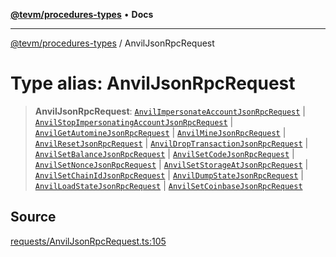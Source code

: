 [**@tevm/procedures-types**](../README.md) • **Docs**

***

[@tevm/procedures-types](../globals.md) / AnvilJsonRpcRequest

# Type alias: AnvilJsonRpcRequest

> **AnvilJsonRpcRequest**: [`AnvilImpersonateAccountJsonRpcRequest`](AnvilImpersonateAccountJsonRpcRequest.md) \| [`AnvilStopImpersonatingAccountJsonRpcRequest`](AnvilStopImpersonatingAccountJsonRpcRequest.md) \| [`AnvilGetAutomineJsonRpcRequest`](AnvilGetAutomineJsonRpcRequest.md) \| [`AnvilMineJsonRpcRequest`](AnvilMineJsonRpcRequest.md) \| [`AnvilResetJsonRpcRequest`](AnvilResetJsonRpcRequest.md) \| [`AnvilDropTransactionJsonRpcRequest`](AnvilDropTransactionJsonRpcRequest.md) \| [`AnvilSetBalanceJsonRpcRequest`](AnvilSetBalanceJsonRpcRequest.md) \| [`AnvilSetCodeJsonRpcRequest`](AnvilSetCodeJsonRpcRequest.md) \| [`AnvilSetNonceJsonRpcRequest`](AnvilSetNonceJsonRpcRequest.md) \| [`AnvilSetStorageAtJsonRpcRequest`](AnvilSetStorageAtJsonRpcRequest.md) \| [`AnvilSetChainIdJsonRpcRequest`](AnvilSetChainIdJsonRpcRequest.md) \| [`AnvilDumpStateJsonRpcRequest`](AnvilDumpStateJsonRpcRequest.md) \| [`AnvilLoadStateJsonRpcRequest`](AnvilLoadStateJsonRpcRequest.md) \| [`AnvilSetCoinbaseJsonRpcRequest`](AnvilSetCoinbaseJsonRpcRequest.md)

## Source

[requests/AnvilJsonRpcRequest.ts:105](https://github.com/evmts/tevm-monorepo/blob/main/packages/procedures-types/src/requests/AnvilJsonRpcRequest.ts#L105)
